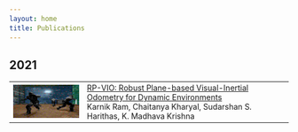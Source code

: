 ```yaml
---
layout: home
title: Publications
---
```


## 2021

<table>
  <tr>
    <td><img src="graphics/rpvio.png", width = 200, height = 60></td>
    <td>
    <a href="https://arxiv.org/abs/2103.10400">RP-VIO: Robust Plane-based Visual-Inertial Odometry for Dynamic Environments</a> <br>
    Karnik Ram, Chaitanya Kharyal, Sudarshan S. Harithas, K. Madhava Krishna
    </td>
  </tr>
  <tr>
    
  </tr>
</table>

<!-- |img | [RP-VIO: Robust Plane-based Visual-Inertial Odometry for Dynamic Environments](https://arxiv.org/abs/2103.10400)

- [RP-VIO: Robust Plane-based Visual-Inertial Odometry for Dynamic Environments](https://arxiv.org/abs/2103.10400)
    - [Karnik Ram](https://github.com/karnikram), Chaitanya Kharyal, [Sudarshan S. Harithas](https://github.com/sudarshan-s-harithas), [K. Madhava Krishna](https://faculty.iiit.ac.in/~mkrishna/) -->